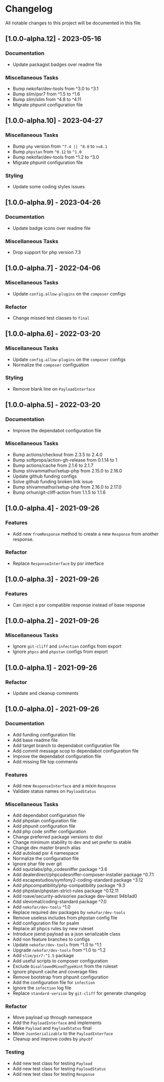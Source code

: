 # Changelog
All notable changes to this project will be documented in this file.

## [1.0.0-alpha.12] - 2023-05-16

### Documentation

- Update packagist badges over readme file

### Miscellaneous Tasks

- Bump nekofar/dev-tools from ^3.0 to ^3.1
- Bump slim/psr7 from ^1.5 to ^1.6
- Bump slim/slim from ^4.8 to ^4.11
- Migrate phpunit configuration file

## [1.0.0-alpha.10] - 2023-04-27

### Miscellaneous Tasks

- Bump `php` version from `^7.4 || ^8.0` to `>=8.1`
- Bump `phpstan` from `^0.12` to `^1.0`
- Bump nekofar/dev-tools from ^1.2 to ^3.0
- Migrate phpunit configuration file

### Styling

- Update some coding styles issues

## [1.0.0-alpha.9] - 2023-04-26

### Documentation

- Update badge icons over readme file

### Miscellaneous Tasks

- Drop support for php version 7.3

## [1.0.0-alpha.7] - 2022-04-06

### Miscellaneous Tasks

- Update `config.allow-plugins` on the `composer` configs

### Refactor

- Change missed test classes to `final`

## [1.0.0-alpha.6] - 2022-03-20

### Miscellaneous Tasks

- Update `config.allow-plugins` on the `composer` configs
- Normalize the `composer` configuation

### Styling

- Remove blank line on `PayloadInterface`

## [1.0.0-alpha.5] - 2022-03-20

### Documentation

- Improve the dependabot configuration file

### Miscellaneous Tasks

- Bump actions/checkout from 2.3.5 to 2.4.0
- Bump softprops/action-gh-release from 0.1.14 to 1
- Bump actions/cache from 2.1.6 to 2.1.7
- Bump shivammathur/setup-php from 2.15.0 to 2.16.0
- Update github funding configs
- Solve github funding broken link issue
- Bump shivammathur/setup-php from 2.16.0 to 2.17.0
- Bump orhun/git-cliff-action from 1.1.5 to 1.1.6

## [1.0.0-alpha.4] - 2021-09-26

### Features

- Add new `fromResponse` method to create a new `Response` from another response.

### Refactor

- Replace `ResponseInterface` by psr interface

## [1.0.0-alpha.3] - 2021-09-26

### Features

- Can inject a psr compatible response instead of base response

## [1.0.0-alpha.2] - 2021-09-26

### Miscellaneous Tasks

- Ignore `git-cliff` and `infection` configs from export
- Ignore `phpcs` and `phpstan` configs from export

## [1.0.0-alpha.1] - 2021-09-26

### Refactor

- Update and cleanup comments

## [1.0.0-alpha.0] - 2021-09-26

### Documentation

- Add funding configuration file
- Add base readme file
- Add target branch to dependabot configuration file
- Add commit message scop to dependabot configuration file
- Improve the dependabot configuration file
- Add missing file top comments

### Features

- Add new `ResponseInterface` and a mixin `Response`
- Validate status names on `PayloadStatus`

### Miscellaneous Tasks

- Add dependabot configuration file
- Add phpstan configuration file
- Add phpunit configuration file
- Add php code sniffer configuration
- Change preferred package versions to dist
- Change minimum stability to dev and set prefer to stable
- Change dev master branch alias
- Add autoload psr 4 namespace
- Normalize the configuration file
- Ignore phar file over git
- Add squizlabs/php_codesniffer package ^3.6
- Add dealerdirect/phpcodesniffer-composer-installer package ^0.7.1
- Add escapestudios/symfony2-coding-standard package ^3.12
- Add phpcompatibility/php-compatibility package ^9.3
- Add phpstan/phpstan-strict-rules package ^0.12.11
- Add roave/security-advisories package dev-latest 94b1ad0
- Add slevomat/coding-standard package ^7.0
- Add `nekofar/dev-tools` ^1.0
- Replace required dev packages by `nekofar/dev-tools`
- Remove useless includes from phpstan config file
- Add configuration file for psalm
- Replace all phpcs rules by new ruleset
- Introduce jsend payload as a json serializable class
- Add non feature branches to configs
- Update `nekofar/dev-tools` from ^1.0 to ^1.1
- Upgrade `nekofar/dev-tools` from ^1.0 to ^1.2
- Add `slim/psr7:^1.5` package
- Add useful scripts to composer configuration
- Exclude `DisallowedMixedTypeHint` from the ruleset
- Ignore phpunit cache and coverage files
- Remove bootstrap from phpunit configuration
- Add the configuration file for `infection`
- Ignore the `infection` log file
- Replace `standard-version` by `git-cliff` for generate changelog

### Refactor

- Move payload up through namespace
- Add the `PayloadInterface` and implements
- Make `Payload` and `PayloadStatus` final
- Move `JsonSerializable` to the `PayloadInterface`
- Cleanup and improve codes by `phpcbf`

### Testing

- Add new test class for testing `Payload`
- Add new test class for testing `PayloadStatus`
- Add new test class for testing `Response`

<!-- generated by git-cliff -->
